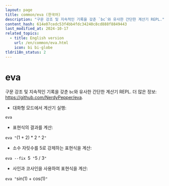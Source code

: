 ```yaml
---
layout: page
title: common/eva (한국어)
description: "구문 강조 및 지속적인 기록을 갖춘 `bc`와 유사한 간단한 계산기 REPL."
content_hash: 614e07cedc53f4bb4fdc34240c8cd888f8849443
last_modified_at: 2024-10-17
related_topics:
  - title: English version
    url: /en/common/eva.html
    icon: bi bi-globe
tldri18n_status: 2
---
```

# eva

구문 강조 및 지속적인 기록을 갖춘 `bc`와 유사한 간단한 계산기 REPL.
더 많은 정보: <https://github.com/NerdyPepper/eva>.

- 대화형 모드에서 계산기 실행:

`eva`

- 표현식의 결과를 계산:

`eva "`<span class="tldr-var badge badge-pill bg-dark-lm bg-white-dm text-white-lm text-dark-dm font-weight-bold">(1 + 2) * 2 ^ 2</span>`"`

- 소수 자릿수를 5로 강제하는 표현식을 계산:

`eva --fix `<span class="tldr-var badge badge-pill bg-dark-lm bg-white-dm text-white-lm text-dark-dm font-weight-bold">5</span>` "`<span class="tldr-var badge badge-pill bg-dark-lm bg-white-dm text-white-lm text-dark-dm font-weight-bold">5 / 3</span>`"`

- 사인과 코사인을 사용하여 표현식을 계산:

`eva "`<span class="tldr-var badge badge-pill bg-dark-lm bg-white-dm text-white-lm text-dark-dm font-weight-bold">sin(1) + cos(1)</span>`"`
